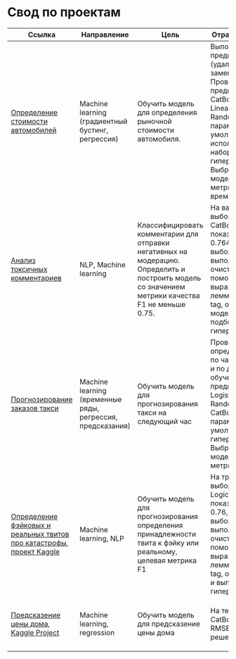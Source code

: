# Свод по проектам

Ссылка | Направление | Цель | Отработанные навыки | Используемые библиотеки
------------- |------------- |---------------- | ---------------- | -----------------------
[Определение стоимости автомобилей](https://github.com/TayaLeini/RU/blob/main/cars/1d1fd3e2-6000-4ebf-817c-61710d58ea16.ipynb) | Machine learning (градиентный бустинг, регрессия) | Обучить модель для определения рыночной стоимости автомобиля. | Выполнена предобработка (удалены дубликаты, замены пропуски). Проведено обучение и предсказание моделей: CatBoost, LightGBM, LinearRegression, Random Forrest  с параметрами по умолчанию и  с использованием  наборов гиперпараметров. Выбрана лучшая модель по результатам метрики RMSE  1525 и времени обучения. | `Pandas`, `NumPy`, `Sklearn`, `CatBoost`, `GridSearchCV`, '`LightGBM`, `CatBoost`, `Seaborn`, `OrdinalEncoder`, `OHE`
[Анализ токсичных комментариев](https://github.com/AndreiShagin/AndreiShagin_Projects/blob/main/RU/ML_analysis_toxic_comments_classification/ML_texts_toxic_comments.ipynb) | NLP, Machine learning | Классифицировать комментарии для отправки негативных на модерацию. Определить и построить модель со значением метрики качества F1 не меньше 0.75. | На валидационной выборке модель CatBoostRegressor показаала резульата F1 0.764, на тестовой выборке 0.756. При выполнении проведена очистка текста с помощью регулярных выражений, лемматизация с POS tag, обучены три модели и выполнен подбор гиперпараметров  | `Pandas`, `NumPy`, `Sklearn`, `CatBoostRegressor`, `NLTK`, `LogisticRegression`, `Matplotlib`, `Seaborn`, `WordNetLemmatizer`, `DecisionTreeClassifier`,`tf-idf`
[Прогнозирование заказов такси](https://github.com/AndreiShagin/AndreiShagin_Projects/blob/main/RU/ML_Taxi_orders_predict/Taxi_orders_predict_ML.ipynb) | Machine learning (временные ряды, регрессия, предсказания) | Обучить модель для прогнозирования такси на следующий час | Проведен анализ для определения трендов по часам в течении дня и по дням. Проведено обучение и предсказание gоделей LogisticRegression , RandomForestRegressor, CatBoostRegressor с параметрами по умолчанию и наборов гиперпараметров. Выбрана лучшая модель по результатам метрики RMSE.  | `Pandas`, `NumPy`, `Sklearn`, `CatBoostRegressor`, `GridSearchCV`, `LogisticRegression`, `Matplotlib`, `Seaborn`, `RandomForestRegressor`, `TimeSeriesSplit`
[Определение фэйковых и реальных твитов про катастрофы, проект Kaggle](https://github.com/AndreiShagin/AndreiShagin_Projects/blob/main/RU/Kaggle_ML_NLP_Disaster_Tweets/Natural_Language_Processing_with_Disaster_Tweets.ipynb) | Machine learning, NLP | Обучить модель для прогнозирования определения принадлежности твита к фэйку или реальному, целевая метрика F1 | На тренировочной выборке модель LogicRegression показаала резульата F1 0.76, на тестовой выборке 0.79. При выполнении проведена очистка текста с помощью регулярных выражений, лемматизация с POS tag, обучены 4 модели и выполнен подбор гиперпараметров.   | `Pandas`, `NumPy`, `Sklearn`, `CatBoostRegressor`, `NLTK`, `LogisticRegression`, `Matplotlib`, `Seaborn`, `WordNetLemmatizer`, `LightGBM`,`TfidfVectorizer` , `DecisionTree`
[Предсказение цены дома, Kaggle Project](https://github.com/AndreiShagin/AndreiShagin_Projects/blob/main/RU/Kaggle_ML_house_prices_predict/Kaggle_house_prices_predict.ipynb) | Machine learning, regression | Обучить модель для предсказение цены дома | На тестовых данных CatBoost получил 0.12 RMSE. Топ 13% решение. | `Pandas`, `NumPy`, `Sklearn`, `CatBoostRegressor`, `LGBMRegressor`, `DecisionTreeRegressor`, `Matplotlib`, `Seaborn`, `StackingRegressor`, `LinearRegression`,`GradientBoostingRegressor` , `RandomForestRegressor`, `GridSearchCV`, `RandomForestRegressor`
